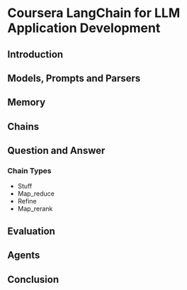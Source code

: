 # Coursera LangChain for LLM Application Development

## Introduction

## Models, Prompts and Parsers

## Memory

## Chains

## Question and Answer

### Chain Types

- Stuff
- Map_reduce
- Refine
- Map_rerank

## Evaluation

## Agents

## Conclusion
